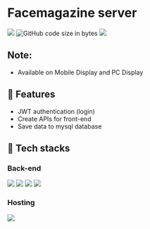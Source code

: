 # Facemagazine server
<img src="https://img.shields.io/github/issues/anhduy1202/Not-Reddit"/> ![GitHub code size in bytes](https://img.shields.io/github/languages/code-size/anhduy1202/Not-Reddit) <img src="https://img.shields.io/github/license/anhduy1202/Not-Reddit"/>

## Note:
* Available on Mobile Display and PC Display

## 🤖 Features
* JWT authentication (login)
* Create APIs for front-end
* Save data to mysql database

## 🤖 Tech stacks
### Back-end
<img src="https://img.shields.io/badge/node.js-6DA55F?style=for-the-badge&logo=node.js&logoColor=white" > <img src="https://img.shields.io/badge/express.js-%23404d59.svg?style=for-the-badge&logo=express&logoColor=%2361DAFB" > <img src="https://img.shields.io/badge/JWT-black?style=for-the-badge&logo=JSON%20web%20tokens" > <img src="https://img.shields.io/badge/mysql-%2300f.svg?style=for-the-badge&logo=mysql&logoColor=white" >

### Hosting
<img src="https://img.shields.io/badge/heroku-%23430098.svg?style=for-the-badge&logo=heroku&logoColor=white" >
